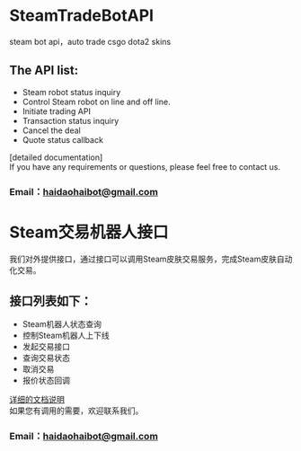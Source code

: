 # SteamTradeBotAPI
steam bot api，auto trade csgo dota2 skins

## The API list:
- Steam robot status inquiry
- Control Steam robot on line and off line.
- Initiate trading API
- Transaction status inquiry
- Cancel the deal
- Quote status callback

[detailed documentation]
<br>If you have any requirements or questions, please feel free to contact us.
### Email：haidaohaibot@gmail.com



# Steam交易机器人接口
我们对外提供接口，通过接口可以调用Steam皮肤交易服务，完成Steam皮肤自动化交易。

## 接口列表如下：
- Steam机器人状态查询
- 控制Steam机器人上下线
- 发起交易接口
- 查询交易状态
- 取消交易
- 报价状态回调

[详细的文档说明](https://github.com/SteamDevelop/SteamTradeBotAPI/blob/master/%E6%8E%A5%E5%8F%A3%E6%96%87%E6%A1%A3.md)
<br>如果您有调用的需要，欢迎联系我们。
### Email：haidaohaibot@gmail.com
